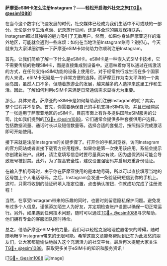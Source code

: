 **萨摩亚eSIM卡怎么注册Instagram？——轻松开启海外社交之旅[[TG💪+ @esim1088](https://t.me/s/esim1088)]**

在当今这个数字化飞速发展的时代，社交媒体已经成为我们生活中不可或缺的一部分。无论是分享生活点滴、记录旅行见闻，还是与全球的朋友保持联系，Instagram都以其独特的魅力吸引了无数用户。然而，如果你身处萨摩亚这样的海外地区，可能就会遇到一些麻烦：如何在当地注册Instagram账号？别担心，今天就来为大家详细讲解一下萨摩亚eSIM卡如何助力你顺利注册Instagram。

首先，让我们简单了解一下什么是eSIM卡。eSIM卡是一种嵌入式SIM卡技术，它不需要传统的物理SIM卡，而是直接集成到设备中。这意味着你可以通过在线激活的方式，在任何支持eSIM功能的设备上使用它。对于经常旅行或生活在多个国家的人来说，eSIM卡无疑是一个非常方便的选择。而萨摩亚作为南太平洋的一个美丽岛国，虽然人口不多，但随着旅游业的发展，越来越多的人选择来这里工作和生活。因此，了解如何利用eSIM卡来满足日常通信需求显得尤为重要。

那么，具体来说，萨摩亚的eSIM卡是如何帮助我们注册Instagram的呢？其实，整个过程并不复杂。首先，你需要确保自己的手机支持eSIM功能，并且已经购买了一张适用于萨摩亚地区的eSIM卡。目前市面上有许多提供国际eSIM服务的公司，比如我们提到的[TG💪+ @esim1088](https://t.me/s/esim1088)，它们通常会提供多种套餐供用户选择，包括数据流量、通话时长以及短信数量等。选择合适的套餐后，按照指示完成激活即可开始使用。

接下来就是注册Instagram的关键步骤了。打开你的手机浏览器，访问Instagram的官方网站或者直接下载官方应用程序。如果你是第一次使用该应用，系统会提示你创建新账户。此时，请注意填写信息时要尽量真实有效，因为虚假资料可能会导致账号被封禁。此外，为了提高安全性，建议设置强密码并启用双重身份验证。

在输入手机号码时，由于你在萨摩亚使用的是本地号码，所以可以直接填写当地的区号加上个人电话号码。之后，Instagram会发送一条验证码短信到你的手机上。这时，只需将收到的验证码填入指定位置，点击确认按钮，你就成功完成了注册流程！

当然，在享受Instagram带来的乐趣的同时，也要时刻留意隐私保护问题。避免发布过多个人信息，谨慎添加陌生人为好友，并定期检查账户设置以确保一切正常运行。另外，如果遇到任何技术问题，随时可以通过[TG💪+ @esim1088](https://t.me/s/esim1088)寻求帮助，他们拥有专业的客服团队随时待命。

总之，借助萨摩亚eSIM卡的力量，我们可以轻松克服地理位置带来的障碍，随时随地畅享Instagram带来的无限可能。希望这篇文章能够帮助到正在为此发愁的朋友们，让大家都能愉快地融入这个充满活力的社交平台。最后再次提醒大家关注[TG💪+ @esim1088](https://t.me/s/esim1088)，获取更多关于eSIM卡的知识和服务资讯！

[[TG💪+ @esim1088](https://t.me/s/esim1088) ![Image](https://i.postimg.cc/4NQfJmqS/Snipaste-2025-05-13-00-14-12.png)]